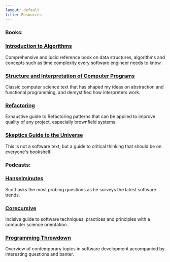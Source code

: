 ```yaml
---
layout: default
title: Resources
---
```

### Books:
### [Introduction to Algorithms](https://www.amazon.com/Introduction-Algorithms-3rd-MIT-Press/dp/0262033844/ref=sr_1_4?dchild=1&keywords=algorithms&qid=1591395518&sr=8-4)
Comprehensive and lucid reference book on data structures, algorithms and concepts such as time complexity every software engineer needs to know.

### [Structure and Interpretation of Computer Programs](https://www.amazon.com/Structure-Interpretation-Computer-Programs-Engineering/dp/0262510871/ref=sr_1_1?crid=LMZZR2WABYZH&dchild=1&keywords=structure+and+interpretation+of+computer+programs&qid=1591395553&sprefix=structure+and+%2Caps%2C209&sr=8-1)
Classic computer science text that has shaped my ideas on abstraction and functional programming, and demystified how interpreters work. 

### [Refactoring](https://www.amazon.com/Refactoring-Improving-Existing-Addison-Wesley-Signature/dp/0134757599/ref=sr_1_1?crid=1RBUOMK3L3E97&dchild=1&keywords=refactoring+martin+fowler&qid=1591395577&sprefix=Refactoring%2Caps%2C234&sr=8-1)
Exhaustive guide to Refactoring patterns that can be applied to improve quality of any project, especially brownfield systems.

### [Skeptics Guide to the Universe](https://www.amazon.com/Skeptics-Guide-Universe-Really-Increasingly-ebook/dp/B079L5FDBJ/ref=sr_1_1?crid=3P8QWLJYZUW1E&dchild=1&keywords=skeptics+guide+to+the+universe+book&qid=1591395597&sprefix=skeptics+%2Caps%2C218&sr=8-1)
This is not a software text, but a guide to critical thinking that should be on everyone's bookshelf.

### Podcasts:
### [Hanselminutes](https://hanselminutes.simplecast.com/)
Scott asks the most probing questions as he surveys the latest software trends.

### [Corecursive](https://corecursive.com/)
Incisive guide to software techniques, practices and principles with a computer science orientation.

### [Programming Throwdown](https://www.programmingthrowdown.com/)
Overview of contemporary topics in software development accompanied by interesting questions and banter.